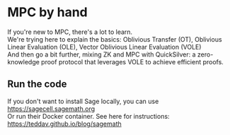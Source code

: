 # MPC by hand

If you're new to MPC, there's a lot to learn.  
We're trying here to explain the basics: Oblivious Transfer (OT), Oblivious Linear Evaluation (OLE), Vector Oblivious Linear Evaluation (VOLE)  
And then go a bit further, mixing ZK and MPC with QuickSilver: a zero-knowledge proof protocol that leverages VOLE to achieve efficient proofs.


## Run the code

If you don't want to install Sage locally, you can use https://sagecell.sagemath.org  
Or run their Docker container. See here for instructions: https://teddav.github.io/blog/sagemath

